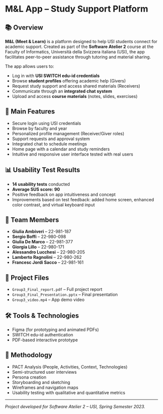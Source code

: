 # M&L App – Study Support Platform

## 📚 Overview

**M&L (Meet & Learn)** is a platform designed to help USI students connect for academic support. Created as part of the **Software Atelier 2** course at the Faculty of Informatics, Università della Svizzera italiana (USI), the app facilitates peer-to-peer assistance through tutoring and material sharing.

The app allows users to:
- Log in with **USI SWITCH edu-id credentials**
- Browse **student profiles** offering academic help (Givers)
- Request study support and access shared materials (Receivers)
- Communicate through an **integrated chat system**
- Upload and access **course materials** (notes, slides, exercises)

## 🚀 Main Features

- Secure login using USI credentials
- Browse by faculty and year
- Personalized profile management (Receiver/Giver roles)
- Support requests and approval system
- Integrated chat to schedule meetings
- Home page with a calendar and study reminders
- Intuitive and responsive user interface tested with real users

## 📊 Usability Test Results

- **14 usability tests** conducted
- **Average SUS score: 90**
- Positive feedback on app intuitiveness and concept
- Improvements based on test feedback: added home screen, enhanced color contrast, and virtual keyboard input

## 👥 Team Members

- **Giulia Ambiveri** – 22-981-187  
- **Sergio Boffi** – 22-980-098  
- **Giulia De Marco** – 22-981-377  
- **Giorgia Lillo** – 22-980-171  
- **Alessandro Lucchesi** – 22-980-205  
- **Lamberto Ragnolini** – 22-980-262  
- **Francesc Jordi Sacco** – 22-981-161  

## 📁 Project Files

- `Group3_Final_report.pdf` – Full project report
- `Group3_Final_Presentation.pptx` – Final presentation
- `Group3_video.mp4` – App demo video

## 🛠️ Tools & Technologies

- Figma (for prototyping and animated PDFs)
- SWITCH edu-id authentication
- PDF-based interactive prototype

## 🧪 Methodology

- PACT Analysis (People, Activities, Context, Technologies)
- Semi-structured user interviews
- Persona creation
- Storyboarding and sketching
- Wireframes and navigation maps
- Usability testing with qualitative and quantitative metrics

---

*Project developed for Software Atelier 2 – USI, Spring Semester 2023.*
